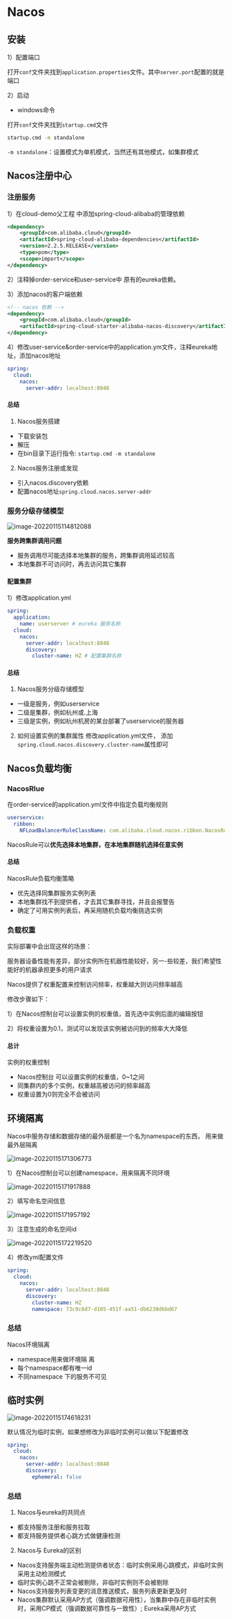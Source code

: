 # Nacos

## 安装

1）配置端口

打开`conf`文件夹找到`application.properties`文件。其中`server.port`配置的就是端口

2）启动

+ windows命令

打开`conf`文件夹找到`startup.cmd`文件

```cmd
startup.cmd -m standalone
```

`-m standalone`：设置模式为单机模式，当然还有其他模式，如集群模式

## Nacos注册中心

### 注册服务

1）在cloud-demo父工程 中添加spring-cloud-alibaba的管理依赖

```xml
<dependency>
    <groupId>com.alibaba.cloud</groupId>
    <artifactId>spring-cloud-alibaba-dependencies</artifactId>
    <version>2.2.5.RELEASE</version>
    <type>pom</type>
    <scope>import</scope>
</dependency>
```

2）注释掉order-service和user-service中 原有的eureka依赖。

3）添加nacos的客户端依赖

```xml
<!-- nacos 依赖 -->
<dependency>
    <groupId>com.alibaba.cloud</groupId>
    <artifactId>spring-cloud-starter-alibaba-nacos-discovery</artifactId>
</dependency>
```

4）修改user-service&order-service中的application.ym文件，注释eureka地址，添加nacos地址

```yml
spring:
  cloud:
    nacos:
      server-addr: localhost:8848
```

#### 总结

1. Nacos服务搭建
+ 下载安装包
+ 解压
+ 在bin目录下运行指令: `startup.cmd -m standalone`
2. Nacos服务注册或发现
+ 引入nacos.discovery依赖
+ 配置nacos地址`spring.cloud.nacos.server-addr`

### 服务分级存储模型

![image-20220115114812088](img/image-20220115114812088.png)

**服务跨集群调用问题**

+ 服务调用尽可能选择本地集群的服务，跨集群调用延迟较高
+ 本地集群不可访问时，再去访问其它集群

#### 配置集群

1）修改application.yml

```yml
spring:
  application:
    name: userserver # eureka 服务名称
  cloud:
    nacos:
      server-addr: localhost:8848
      discovery:
        cluster-name: HZ # 配置集群名称
```

#### 总结

1. Nacos服务分级存储模型
+ 一级是服务，例如userservice
+ 二级是集群，例如杭州或.上海
+ 三级是实例，例如杭州机房的某台部署了userservice的服务器
2. 如何设置实例的集群属性
   修改application.yml文件， 添加`spring.cloud.nacos.discovery.cluster-name`属性即可

## Nacos负载均衡

### NacosRlue

在order-service的application.yml文件中指定负载均衡规则

```yml
userservice:
  ribbon:
    NFLoadBalancerRuleClassName: com.alibaba.cloud.nacos.ribbon.NacosRule
```

NacosRule可以**优先选择本地集群，在本地集群随机选择任意实例**

#### 总结

NacosRule负载均衡策略

+ 优先选择同集群服务实例列表
+ 本地集群找不到提供者，才去其它集群寻找，并且会报警告
+ 确定了可用实例列表后，再采用随机负载均衡挑选实例

### 负载权重

实际部署中会出现这样的场景：

服务器设备性能有差异，部分实例所在机器性能较好，另一-些较差，我们希望性能好的机器承担更多的用户请求

Nacos提供了权重配置来控制访问频率，权重越大则访问频率越高

修改步骤如下：

1）在Nacos控制台可以设置实例的权重值，首先选中实例后面的编辑按钮

2）将权重设置为0.1，测试可以发现该实例被访问到的频率大大降低

#### 总计

实例的权重控制

+ Nacos控制台 可以设置实例的权重值，0~1之间
+ 同集群内的多个实例，权重越高被访问的频率越高
+ 权重设置为0则完全不会被访问

## 环境隔离

Nacos中服务存储和数据存储的最外层都是一个名为namespace的东西， 用来做最外层隔离

![image-20220115171306773](img/image-20220115171306773.png)

1）在Nacos控制台可以创建namespace，用来隔离不同环境

![image-20220115171917888](img/image-20220115171917888.png)

2）填写命名空间信息

![image-20220115171957192](img/image-20220115171957192.png)

3）注意生成的命名空间id

![image-20220115172219520](img/image-20220115172219520.png)

4）修改yml配置文件

```yml
spring:
  cloud:
    nacos:
      server-addr: localhost:8848
      discovery:
        cluster-name: HZ
        namespace: 73c9c8d7-d105-451f-aa51-db6238d6bd67
```

### 总结

Nacos环境隔离

+ namespace用来做环境隔 离
+ 每个namespace都有唯一id
+ 不同namespace 下的服务不可见

## 临时实例

![image-20220115174618231](img/image-20220115174618231.png)

默认情况为临时实例，如果想修改为非临时实例可以做以下配置修改

```yml
spring:
  cloud:
    nacos:
      server-addr: localhost:8848
      discovery:
        ephemeral: false
```

### 总结

1. Nacos与eureka的共同点
  + 都支持服务注册和服务拉取
  + 都支持服务提供者心跳方式做健康检测
2. Nacos与 Eureka的区别
  + Nacos支持服务端主动检测提供者状态：临时实例采用心跳模式，非临时实例采用主动检测模式
  + 临时实例心跳不正常会被剔除，非临时实例则不会被剔除
  + Nacos支持服务列表变更的消息推送模式，服务列表更新更及时
  + Nacos集群默认采用AP方式（强调数据可用性），当集群中存在非临时实例时，采用CP模式（强调数据可靠性与一致性）; Eureka采用AP方式

